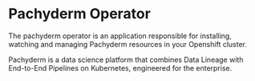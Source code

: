 # Pachyderm Operator

The pachyderm operator is an application responsible for installing, watching and managing Pachyderm resources in your Openshift cluster.

Pachyderm is a data science platform that combines Data Lineage with End-to-End Pipelines on Kubernetes, engineered for the enterprise.
